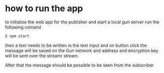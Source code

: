 # how to run the app


to initialize the web app for the publisher and start a local gun server run the following comand

```sh
$ npm start
```

then a text needs to be written in the text input and on button click the message will be saved on the
Gun network and address and encryption key will be sent over the streamr stream.

After that the message should be possible to be seen from the subscriber
